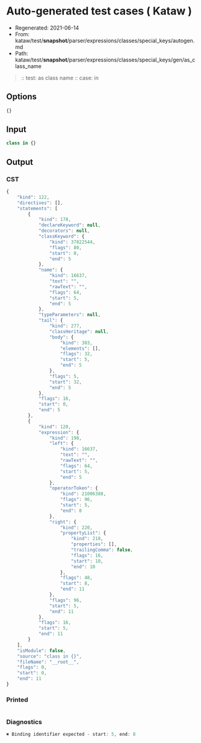 # Auto-generated test cases ( Kataw )
- Regenerated: 2021-06-14
- From: kataw/test/__snapshot__/parser/expressions/classes/special_keys/autogen.md
- Path: kataw/test/__snapshot__/parser/expressions/classes/special_keys/gen/as_class_name
> :: test: as class name
> :: case: in
## Options

`````js
{}
`````
## Input

`````js
class in {}
`````
## Output

### CST

```javascript
{
    "kind": 122,
    "directives": [],
    "statements": [
        {
            "kind": 178,
            "declareKeyword": null,
            "decorators": null,
            "classKeyword": {
                "kind": 37822544,
                "flags": 80,
                "start": 0,
                "end": 5
            },
            "name": {
                "kind": 16637,
                "text": "",
                "rawText": "",
                "flags": 64,
                "start": 5,
                "end": 5
            },
            "typeParameters": null,
            "tail": {
                "kind": 277,
                "classHeritage": null,
                "body": {
                    "kind": 303,
                    "elements": [],
                    "flags": 32,
                    "start": 5,
                    "end": 5
                },
                "flags": 5,
                "start": 32,
                "end": 5
            },
            "flags": 16,
            "start": 0,
            "end": 5
        },
        {
            "kind": 120,
            "expression": {
                "kind": 198,
                "left": {
                    "kind": 16637,
                    "text": "",
                    "rawText": "",
                    "flags": 64,
                    "start": 5,
                    "end": 5
                },
                "operatorToken": {
                    "kind": 21006388,
                    "flags": 96,
                    "start": 5,
                    "end": 8
                },
                "right": {
                    "kind": 220,
                    "propertyList": {
                        "kind": 218,
                        "properties": [],
                        "trailingComma": false,
                        "flags": 16,
                        "start": 10,
                        "end": 10
                    },
                    "flags": 48,
                    "start": 8,
                    "end": 11
                },
                "flags": 96,
                "start": 5,
                "end": 11
            },
            "flags": 16,
            "start": 5,
            "end": 11
        }
    ],
    "isModule": false,
    "source": "class in {}",
    "fileName": "__root__",
    "flags": 0,
    "start": 0,
    "end": 11
}
```

### Printed

```javascript

```

### Diagnostics

```javascript
✖ Binding identifier expected - start: 5, end: 8

```

